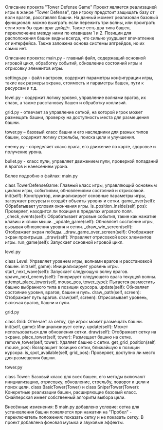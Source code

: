 Описание проекта "Tower Defense Game" Проект является реализацией игры в жанре "Tower Defense", где игроку предстоит
защищать базу от волн врагов, расставляя башни. На данный момент реализован базовый функционал: можно выиграть если
пережить три волны, или проиграть если хотя бы один враг дойдёт. Также есть два типа башен, переключение между ними по
клавишам 1 и 2. Позиции для расположения башен видны всегда, что сильно ухудшает впечатление от интерфейса. Также заложена
основа системы апгрейдов, но их самих нет.

Описание проекта: main.py - главный файл, содержащий основной игровой цикл, обработку событий, обновление состояний игры
и отрисовку элементов игры.

settings.py - файл настроек, содержит параметры конфигурации игры, такие как размеры экрана, стоимость и параметры башен,
пути к ресурсам и т.д.

level.py - содержит логику уровня, управление волнами врагов, их спавн, а также расстановку башен и обработку коллизий.

grid.py - отвечает за управление сеткой, на которой игрок может размещать башни, проверку на доступность места для 
размещения башни.

tower.py – базовый класс башни и его наследники для разных типов башен, содержит логику стрельбы, поиска цели и улучшения.

enemy.py - определяет класс врага, его движение по карте, здоровье и получение урона.

bullet.py - класс пули, управляет движением пули, проверкой попаданий в врагов и нанесением урона.

Более подробно о файлах: main.py

class TowerDefenseGame: Главный класс игры, управляющий основным циклом игры, событиями, обновлениями состояний и 
отрисовкой. init(self): Конструктор, инициализирует основные параметры игры, загружает ресурсы и создаёт объекты уровня
и сетки. game_over(self): Обрабатывает условия окончания игры. is_position_inside(self, pos): Проверяет, находится ли
позиция в пределах игрового поля. _check_events(self): Обрабатывает игровые события, такие как нажатие клавиш и клики 
мыши. _update_game(self): Обновляет состояние игры, вызывая обновления уровня и сетки. _draw_win_screen(self): Отображает
экран победы. _draw_game_over_screen(self): Отображает экран проигрыша. _draw(self): Управляет отрисовкой всех элементов
игры. run_game(self): Запускает основной игровой цикл.

level.py

class Level: Управляет уровнем игры, волнами врагов и расстановкой башен. init(self, game): Инициализирует уровень игры. start_next_wave(self): Запускает следующую волну врагов. spawn_next_enemy(self): Генерирует следующего врага текущей волны. attempt_place_tower(self, mouse_pos, tower_type): Пытается разместить башню выбранного типа в позиции курсора. update(self): Обновляет состояние уровня, врагов, башен и пуль. draw_path(self, screen): Отображает путь врагов. draw(self, screen): Отрисовывает уровень, включая врагов, башни и пули.

grid.py

class Grid: Отвечает за сетку, где игрок может размещать башни. init(self, game): Инициализирует сетку. update(self): Может использоваться для обновления сетки. draw(self): Отображает сетку на экране. place_tower(self, tower): Размещает башню на сетке. remove_tower(self, tower): Удаляет башню с сетки. get_grid_position(self, mouse_pos): Возвращает позицию сетки, ближайшую к позиции курсора. is_spot_available(self, grid_pos): Проверяет, доступно ли место для размещения башни.

tower.py

class Tower: Базовый класс для всех башен, его методы включают инициализацию, отрисовку, обновление, стрельбу, поворот к цели и поиск цели. class BasicTower(Tower) и class SniperTower(Tower): Конкретные реализации башен, расширяющие базовый класс. Снайперская имеет собственный алгоритм выбора цели.

Внесённые изменения: В main.py добавлено условие: сетка для установления башни появляется при нажатии на "Пробел" - переключатель положения: показать сетку и не показать сетку.
В проект добавлена фоновая музыка и звуковые эффекты.